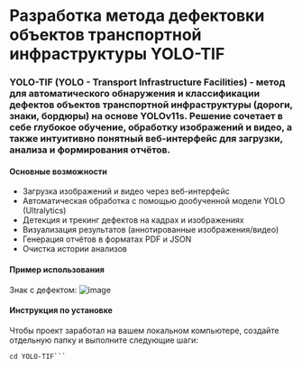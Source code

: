 # Разработка метода дефектовки объектов транспортной инфраструктуры YOLO-TIF

### YOLO-TIF (YOLO - Transport Infrastructure Facilities) - метод для автоматического обнаружения и классификации дефектов объектов транспортной инфраструктуры (дороги, знаки, бордюры) на основе YOLOv11s. Решение сочетает в себе глубокое обучение, обработку изображений и видео, а также интуитивно понятный веб-интерфейс для загрузки, анализа и формирования отчётов.
#### Основные возможности
- Загрузка изображений и видео через веб-интерфейс
- Автоматическая обработка с помощью дообученной модели YOLO (Ultralytics)
- Детекция и трекинг дефектов на кадрах и изображениях
- Визуализация результатов (аннотированные изображения/видео)
- Генерация отчётов в форматах PDF и JSON
- Очистка истории анализов

#### Пример использования
Знак с дефектом:
![image](https://github.com/user-attachments/assets/171c9adc-9311-44e0-9c91-5ec2302fb75d)

#### Инструкция по установке
Чтобы проект заработал на вашем локальном компьютере, создайте отдельную папку и выполните следующие шаги:
```git clone https://github.com/sergeyk321/YOLO-TIF.git
cd YOLO-TIF```
